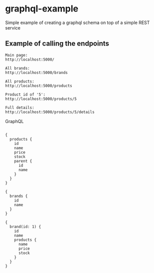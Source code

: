 # graphql-example

Simple example of creating a graphql schema on top of a simple REST service

## Example of calling the endpoints

```
Main page:
http://localhost:5000/

All brands:
http://localhost:5000/brands

All products:
http://localhost:5000/products

Product id of '5':
http://localhost:5000/products/5

Full details:
http://localhost:5000/products/5/details
```

GraphQL

```

{
  products {
    id
    name
    price
    stock
    parent {
      id
      name
    }
  }
}
```

```
{
  brands {
    id
    name
  }
}
```

```
{
  brand(id: 1) {
    id
    name
    products {
      name
      price
      stock
    }
  }
}
```

